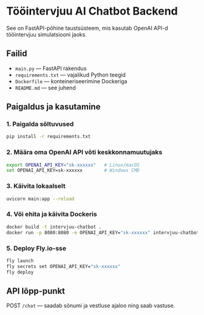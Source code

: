 # Tööintervjuu AI Chatbot Backend

See on FastAPI-põhine taustsüsteem, mis kasutab OpenAI API-d tööintervjuu simulatsiooni jaoks.

## Failid

- `main.py` — FastAPI rakendus
- `requirements.txt` — vajalikud Python teegid
- `Dockerfile` — konteineriseerimine Dockeriga
- `README.md` — see juhend

## Paigaldus ja kasutamine

### 1. Paigalda sõltuvused

```bash
pip install -r requirements.txt
```

### 2. Määra oma OpenAI API võti keskkonnamuutujaks

```bash
export OPENAI_API_KEY="sk-xxxxxx"   # Linux/macOS
set OPENAI_API_KEY=sk-xxxxxx        # Windows CMD
```

### 3. Käivita lokaalselt

```bash
uvicorn main:app --reload
```

### 4. Või ehita ja käivita Dockeris

```bash
docker build -t intervjuu-chatbot .
docker run -p 8080:8080 -e OPENAI_API_KEY="sk-xxxxxx" intervjuu-chatbot
```

### 5. Deploy Fly.io-sse

```bash
fly launch
fly secrets set OPENAI_API_KEY="sk-xxxxxx"
fly deploy
```

## API lõpp-punkt

POST `/chat` — saadab sõnumi ja vestluse ajaloo ning saab vastuse.

